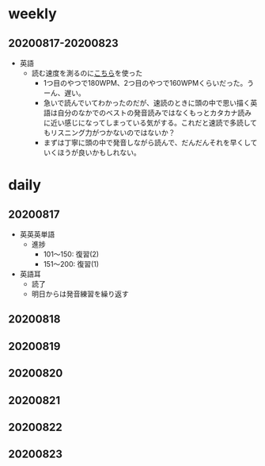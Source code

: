 # weekly
## 20200817-20200823
* 英語
  * 読む速度を測るのに[こちら](https://college.cengage.com/collegesurvival/watkins/learning_companion/1e/students/timed_reading.html)を使った
    * 1つ目のやつで180WPM、2つ目のやつで160WPMくらいだった。うーん、遅い。
    * 急いで読んでいてわかったのだが、速読のときに頭の中で思い描く英語は自分のなかでのベストの発音読みではなくもっとカタカナ読みに近い感じになってしまっている気がする。これだと速読で多読してもリスニング力がつかないのではないか？
    * まずは丁寧に頭の中で発音しながら読んで、だんだんそれを早くしていくほうが良いかもしれない。

# daily
## 20200817
* 英英英単語
  * 進捗
    * 101〜150: 復習(2)
    * 151〜200: 復習(1)
* 英語耳
  * 読了
  * 明日からは発音練習を繰り返す

## 20200818

## 20200819

## 20200820

## 20200821

## 20200822

## 20200823

